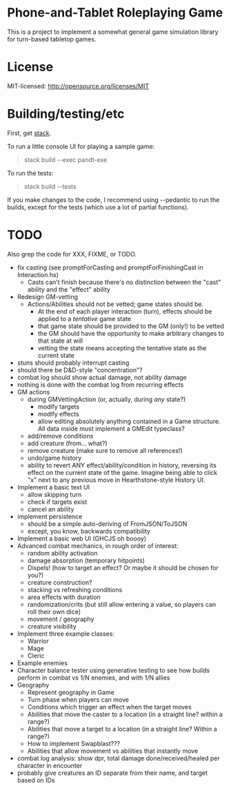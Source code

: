 # Phone-and-Tablet Roleplaying Game

This is a project to implement a somewhat general game simulation library for turn-based tabletop
games.

# License

MIT-licensed: http://opensource.org/licenses/MIT

# Building/testing/etc

First, get [stack](https://haskellstack.org/).

To run a little console UI for playing a sample game:

> stack build --exec pandt-exe

To run the tests:

> stack build --tests

If you make changes to the code, I recommend using --pedantic to run the builds, except for the
tests (which use a lot of partial functions).

# TODO

Also grep the code for XXX, FIXME, or TODO.

- fix casting (see promptForCasting and promptForFinishingCast in Interaction.hs)
  - Casts can't finish because there's no distinction between the "cast" ability and the "effect" ability
- Redesign GM-vetting
  - Actions/Abilities should not be vetted; game states should be.
    - At the end of each player interaction (turn), effects should be applied to a *tentative* game state
    - that game state should be provided to the GM (only!) to be vetted
    - the GM should have the opportunity to make arbitrary changes to that state at will
    - vetting the state means accepting the tentative state as the current state
- stuns should probably interrupt casting
- should there be D&D-style "concentration"?
- combat log should show actual damage, not ability damage
- nothing is done with the combat log from recurring effects
- GM actions
  - during GMVettingAction (or, actually, during _any_ state?)
    - modify targets
    - modify effects
    - allow editing absolutely anything contained in a Game structure. All data inside must
      implement a GMEdit typeclass?
  - add/remove conditions
  - add creature (from... what?)
  - remove creature (make sure to remove all references!)
  - undo/game history
  - ability to revert ANY effect/ability/condition in history, reversing its effect on the current
    state of the game. Imagine being able to click "x" next to any previous move in
    Hearthstone-style History UI.
- Implement a basic text UI
  - allow skipping turn
  - check if targets exist
  - cancel an ability
- implement persistence
  - should be a simple auto-deriving of FromJSON/ToJSON
  - except, you know, backwards compatibility
- Implement a basic web UI (GHCJS oh boooy)
- Advanced combat mechanics, in rough order of interest:
  - random ability activation
  - damage absorption (temporary hitpoints)
  - Dispels! (how to target an effect? Or maybe it should be chosen for you?)
  - creature construction?
  - stacking vs refreshing conditions
  - area effects with duration
  - randomization/crits (but still allow entering a value, so players can roll their own dice)
  - movement / geography
  - creature visibility
- Implement three example classes:
  - Warrior
  - Mage
  - Cleric
- Example enemies
- Character balance tester using generative testing to see how builds perform
  in combat vs 1/N enemies, and with 1/N allies
- Geography
  - Represent geography in Game
  - Turn phase when players can move
  - Conditions which trigger an effect when the target moves
  - Abilities that move the caster to a location (in a straight line? within a range?)
  - Abilities that move a target to a location (in a straight line? Within a range?)
  - How to implement Swapblast???
  - Abilities that allow movement vs abilities that instantly move
- combat log analysis: show dpr, total damage done/received/healed per character in encounter
- probably give creatures an ID separate from their name, and target based on IDs
